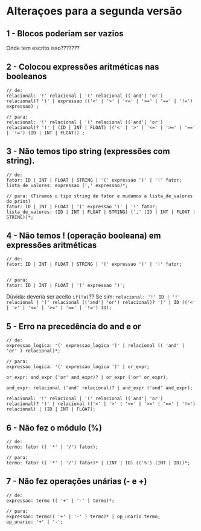 # Alteraçoes para a segunda versão

## 1 - Blocos poderiam ser vazios
Onde tem escrito isso???????

## 2 - Colocou expressões aritméticas nas booleanos
~~~
// de: 
relacional: '!' relacional | '(' relacional (('and'| 'or') relacional)? ')' | expressao (('<' | '>' | '<=' | '>=' | '==' | '!=') expressao) ;

// para:
relacional: '!' relacional | '(' relacional (('and'| 'or') relacional)? ')' | (ID | INT | FLOAT) (('<' | '>' | '<=' | '>=' | '==' | '!=') (ID | INT | FLOAT)) ;
~~~

## 3 - Não temos tipo string (expressões com string).
~~~
// de: 
fator: ID | INT | FLOAT | STRING | '(' expressao ')' | '!' fator;
lista_de_valores: expressao (',' expressao)*;

// para: (Tiramos o tipo string de fator e mudamos a lista_de_valores do print)
fator: ID | INT | FLOAT | '(' expressao ')' | '!' fator; 
lista_de_valores: (ID | INT | FLOAT | STRING) (',' (ID | INT | FLOAT | STRING))*;

~~~

## 4 - Não temos ! (operação booleana) em expressões aritméticas
~~~
// de: 
fator: ID | INT | FLOAT | STRING | '(' expressao ')' | '!' fator;


// para:
fator: ID | INT | FLOAT | '(' expressao ')';

~~~

Dúvida: deveria ser aceito `if(!a)`?? 
Se sim: `relacional: '!' ID | '!' relacional | '(' relacional (('and'| 'or') relacional)? ')' | ID (('<' | '>' | '<=' | '>=' | '==' | '!=') ID);`

## 5 - Erro na precedência do and e or
~~~
// de: 
expressao_logica: '(' expressao_logica ')' | relacional (( 'and' | 'or' ) relacional)*;

// para:
expressao_logica: '(' expressao_logica ')' | or_expr;

or_expr: and_expr ('or' and_expr)? | or_expr ('or' or_expr);

and_expr: relacional ('and' relacional)? | and_expr ('and' and_expr);

relacional: '!' relacional | '(' relacional (('and'| 'or') relacional)? ')' | relacional (('<' | '>' | '<=' | '>=' | '==' | '!=') relacional) | (ID | INT | FLOAT);
~~~

## 6 - Não fez o módulo (%)
~~~
// de: 
termo: fator (( '*' | '/') fator);

// para:
termo: fator (( '*' | '/') fator)* | (INT | ID) (('%') (INT | ID))*;
~~~

## 7 - Não fez operações unárias (- e +)
~~~
// de: 
expressao: termo (( '+' | '-' ) termo)*;

// para:
expressao: termo(( '+' | '-' ) termo)* | op_unario termo;
op_unario: '+' | '-';
~~~
